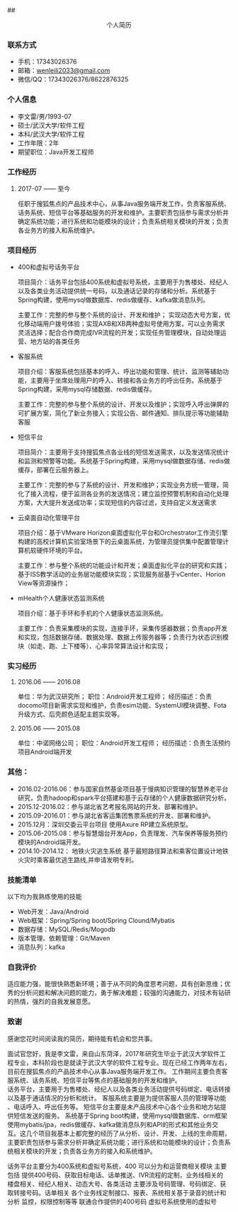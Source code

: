 ##<center>个人简历</center>
### 联系方式
* 手机：17343026376
* 邮箱：wenleili2033@gmail.com
* 微信/QQ：17343026376/8622876325
### 个人信息
* 李文雷/男/1993-07
* 硕士/武汉大学/软件工程
* 本科/武汉大学/软件工程
* 工作年限：2年
* 期望职位：Java开发工程师
### 工作经历
1. 2017-07 —— 至今

    任职于搜狐焦点的产品技术中心，从事Java服务端开发工作，负责客服系统、话务系统、短信平台等基础服务的开发和维护。主要职责包括参与需求分析并确定系统功能；进行系统和功能模块的设计；负责系统相关模块的开发；负责各业务方的接入和系统维护。

### 项目经历

* 400和虚拟号话务平台
  
  项目简介：话务平台包括400系统和虚拟号系统，主要用于为售楼处、经纪人以及各类业务活动提供统一号码，以及通话记录的存储和分析。系统基于Spring构建，使用mysql做数据库、redis做缓存、kafka做消息队列。
  
  主要工作：完整的参与整个系统的设计、开发和维护； 实现动态大号方案，优化移动端用户拨号体验；实现AXB和XB两种虚拟号使用方案，可以业务需求灵活选择；配合合作商完成IVR流程的开发；实现任务管理模块，自动处理运营、地方站的各类任务

* 客服系统
  
  项目介绍：客服系统包括基本的呼入、呼出功能和管理、统计、监测等辅助功能，主要用于坐席处理用户的呼入、转接和各业务方的呼出任务。系统基于Spring构建，采用mysql存储数据、redis做缓存。
  
  主要工作：完整的参与整个系统的设计、开发以及维护；实现呼入呼出弹屏的可扩展方案，简化了新业务接入；实现公告、邮件通知、排队提示等功能辅助客服

* 短信平台
  
  项目简介：主要用于支持搜狐焦点各业线的短信发送需求，以及发送情况统计和监测和预警等功能。系统基于Spring构建，采用mysql做数据存储、redis做缓存，部署在云服务器上。

  主要工作：完整的参与了系统的设计、开发和维护；实现业务方统一管理，简化了接入流程，便于监测各业务的发送情况；建立监控预警机制和自动化处理方案，大大提升发送成功率；实现短信的内容过滤，支持自定义发送需求
  
* 云桌面自动化管理平台

  项目介绍：基于VMware Horizon桌面虚拟化平台和Orchestrator工作流引擎构建的高校计算机实验室场景下的云桌面系统，为管理员提供集中配置管理计算机软硬件环境的平台。

  主要工作：参与整个系统的功能设计和开发；桌面虚拟化平台的研究和实践；基于ISS教学活动的业务层功能模块实现；实现服务层基于vCenter、Horion View等资源操作；

* mHealth个人健康状态监测系统
  
  项目介绍：基于手环和手机的个人健康状态监测系统。

  主要工作：负责采集模块的实现，连接手环，采集传感器数据；负责app开发和实现，包括数据存储、数据处理、数据上传服务器等；负责行为状态识别模块（如走、跑、上下楼等）、心率异常算法设计和实现；
  
### 实习经历

1. 2016.06 —— 2016.08
  
   单位：华为武汉研究所；
   职位：Android开发工程师；
   经历描述：负责docomo项目新需求实现和维护，负责esim功能、SystemUI模块调整、Fota升级方式、后壳颜色适配主题实现等。

2. 2015.06 —— 2015.08
  
   单位：中诺网络公司；
   职位：Android开发工程师；
   经历描述：负责生活预约项目Android端开发

### 其他：

* 2016.02-2016.06：参与国家自然基金项目基于慢病知识管理的智慧养老平台研究，负责hadoop和spark平台搭建和基于云存储的个人健康数据研究分析。
* 2015.12-2016.02：参与湖北省艺考报名网站的开发、部署和维护。
* 2015.09-2016.01：参与湖北省客运集团售票系统的开发、部署和维护。
* 2015.12月：深圳交委云平台项目 使用Axure RP建立系统原型。
* 2015.06-2015.08：参与智慧烟台开发App，负责理发、汽车保养等服务预约模块的Android端开发。
* 2014.10-2014.12： 地铁火灾逃生系统 基于最短路径算法和乘客位置设计地铁火灾时乘客最优逃生路线,并申请发明专利。
### 技能清单

以下均为我熟练使用的技能
* Web开发：Java/Android
* Web框架：Spring/Spring boot/Spring Clound/Mybatis
* 数据存储：MySQL/Redis/Mogodb
* 版本管理、依赖管理：Git/Maven
* 消息队列：kafka
### 自我评价
  适应能力强，能很快熟悉新环境；善于从不同的角度思考问题，具有创新思维；优秀的分析问题和解决问题的能力，勇于解决难题；较强的沟通能力，对技术有钻研的热情，强烈的自我发展意愿。
### 致谢
  感谢您花时间阅读我的简历，期待能有机会和您共事。

  面试官您好，我是李文雷，来自山东菏泽，2017年研究生毕业于武汉大学软件工程专业，本科阶段也是就读于武汉大学的软件工程专业。现在已经工作两年左右，目前在搜狐焦点的产品技术中心从事Java服务端开发工作。
  工作期间主要负责客服系统、话务系统、短信平台等焦点的基础服务的开发和维护。  
  话务平台，主要用于为售楼处、经纪人以及各类业务活动提供号码绑定、电话转接以及基于通话情况的分析和统计。
  客服系统主要是为提供客服人员的管理等功能 、电话呼入、呼出任务等。
  短信平台主要是未产品技术中心各个业务和地方站提供短信发送的服务。
  系统基于Spring boot构建，使用mysql做数据库、orm框架使用mybatis/jpa，redis做缓存、kafka做消息队列和API的形式和其他业务交互。这几个项目我基本上都完整的经历了从分析、设计、开发、上线的生命周期，主要职责包括参与需求分析并确定系统功能；进行系统和功能模块的设计；负责系统相关模块的开发；负责各业务方的接入和系统维护。

  话务平台主要分为400系统和虚拟号系统，400 可以分为和运营商相关模块 主要包括 提供400号码、获取目标电话、话单推送、IVR流程的定制，业务线相关的 楼盘相关、经纪人相关、动态大号、各类活动 主要涉及号码管理、号码绑定、获取转接号码。话单相关 各个业务线定制接口、报表、系统相关基于录音的统计和分析 监控，权限控制等等
  联通合作提供的400号码  虚拟号系统使用的虚拟号